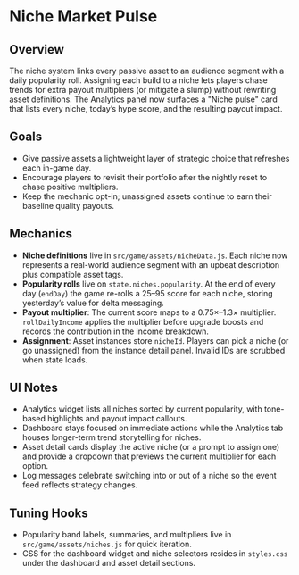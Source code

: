 # Niche Market Pulse

## Overview
The niche system links every passive asset to an audience segment with a daily popularity roll. Assigning each build to a niche lets players chase trends for extra payout multipliers (or mitigate a slump) without rewriting asset definitions. The Analytics panel now surfaces a "Niche pulse" card that lists every niche, today’s hype score, and the resulting payout impact.

## Goals
- Give passive assets a lightweight layer of strategic choice that refreshes each in-game day.
- Encourage players to revisit their portfolio after the nightly reset to chase positive multipliers.
- Keep the mechanic opt-in; unassigned assets continue to earn their baseline quality payouts.

## Mechanics
- **Niche definitions** live in `src/game/assets/nicheData.js`. Each niche now represents a real-world audience segment with an upbeat description plus compatible asset tags.
- **Popularity rolls** live on `state.niches.popularity`. At the end of every day (`endDay`) the game re-rolls a 25–95 score for each niche, storing yesterday’s value for delta messaging.
- **Payout multiplier**: The current score maps to a 0.75×–1.3× multiplier. `rollDailyIncome` applies the multiplier before upgrade boosts and records the contribution in the income breakdown.
- **Assignment**: Asset instances store `nicheId`. Players can pick a niche (or go unassigned) from the instance detail panel. Invalid IDs are scrubbed when state loads.

## UI Notes
- Analytics widget lists all niches sorted by current popularity, with tone-based highlights and payout impact callouts.
- Dashboard stays focused on immediate actions while the Analytics tab houses longer-term trend storytelling for niches.
- Asset detail cards display the active niche (or a prompt to assign one) and provide a dropdown that previews the current multiplier for each option.
- Log messages celebrate switching into or out of a niche so the event feed reflects strategy changes.

## Tuning Hooks
- Popularity band labels, summaries, and multipliers live in `src/game/assets/niches.js` for quick iteration.
- CSS for the dashboard widget and niche selectors resides in `styles.css` under the dashboard and asset detail sections.
